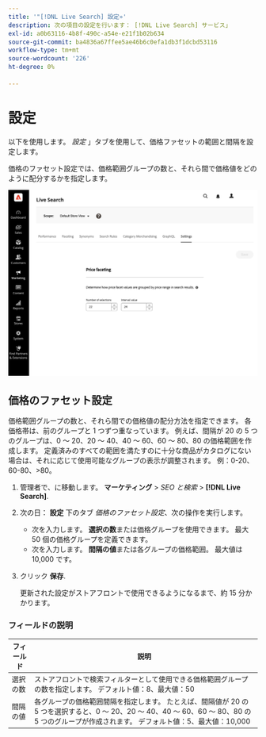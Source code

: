 ```yaml
---
title: '"[!DNL Live Search] 設定»'
description: 次の項目の設定を行います： [!DNL Live Search] サービス」
exl-id: a0b63116-4b8f-490c-a54e-e21f1b02b634
source-git-commit: ba4836a67ffee5ae46b6c0efa1db3f1dcbd53116
workflow-type: tm+mt
source-wordcount: '226'
ht-degree: 0%

---
```


# 設定

以下を使用します。 *設定* 」タブを使用して、価格ファセットの範囲と間隔を設定します。

価格のファセット設定では、価格範囲グループの数と、それら間で価格値をどのように配分するかを指定します。

![設定](assets/settings.png)

## 価格のファセット設定

価格範囲グループの数と、それら間での価格値の配分方法を指定できます。 各価格帯は、前のグループと 1 つずつ重なっています。 例えば、間隔が 20 の 5 つのグループは、0 ～ 20、20 ～ 40、40 ～ 60、60 ～ 80、80 の価格範囲を作成します。 定義済みのすべての範囲を満たすのに十分な商品がカタログにない場合は、それに応じて使用可能なグループの表示が調整されます。 例：0-20、60-80、>80。

1. 管理者で、に移動します。 **マーケティング** > *SEO と検索* > **[!DNL Live Search]**.
1. 次の日： **設定** 下のタブ *価格のファセット設定*、次の操作を実行します。
   * 次を入力します。 **選択の数**&#x200B;または価格グループを使用できます。 最大 50 個の価格グループを定義できます。
   * 次を入力します。 **間隔の値**&#x200B;または各グループの価格範囲。 最大値は 10,000 です。
1. クリック **保存**.

   更新された設定がストアフロントで使用できるようになるまで、約 15 分かかります。

### フィールドの説明

| フィールド | 説明 |
|--- |--- |
| 選択の数 | ストアフロントで検索フィルターとして使用できる価格範囲グループの数を指定します。 デフォルト値：8、最大値：50 |
| 間隔の値 | 各グループの価格範囲間隔を指定します。 たとえば、間隔値が 20 の 5 つを選択すると、0 ～ 20、20 ～ 40、40 ～ 60、60 ～ 80、80 の 5 つのグループが作成されます。 デフォルト値：5、最大値：10,000 |
